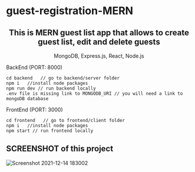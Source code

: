 # guest-registration-MERN
<h2 align="center">This is MERN guest list app that allows to create guest list, edit and delete guests</h2>
<p align="center">MongoDB, Express.js, React, Node.js</p>


BackEnd (PORT: 8000)
```
cd backend   // go to backend/server folder
npm i   //install node packages
npm run dev // run backend locally
.env file is missing link to MONGODB_URI // you will need a link to mongoDB database
```


FrontEnd (PORT: 3000)
```
cd frontend   // go to frontend/client folder
npm i   //install node packages
npm start // run frontend locally
```

<h2>SCREENSHOT of this project </h2>

![Screenshot 2021-12-14 183002](https://user-images.githubusercontent.com/84094515/146039313-12f0b395-7ad5-4fb5-b6fc-2b7585ec5f39.jpg)
